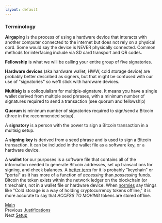```yaml
---
layout: default
---
```


### Terminology

**Airgap**ing is the process of using a hardware device that interacts with another computer connected to the internet but does not rely on a physical cord.  Some would say the device is NEVER physically connected. Common methods for interfacing include via SD card transport and QR codes.  

**Fellowship** is what we will be calling your entire group of five signatories.

**Hardware devices** (aka hardware wallet, HWW, cold storage device) are probably better described as signers, but that might be confused with our use of "signatories" so we'll stick with hardware devices. 

**Multisig** is a colloquialism for multiple-signature. It means you have a single wallet derived from multiple seed phrases, with a minimum number of signatures required to send a transaction (see quorum and fellowship)

**Quorum** is minimum number of signatories required to sign/send a Bitcoin (three in the recommended setup).

A **signatory** is a person with the power to sign a Bitcoin transaction in a multisig setup.

A **signing key** is derived from a seed phrase and is used to sign a Bitcoin transaction. It can be included in the wallet file as a software key, or a hardware device.

A **wallet** for our purposes is a software file that contains all of the information needed to generate Bitcoin addresses, set up transactions for signing, and check balances. A <a target="_blank" rel="noopener noreferrer" href="https://twitter.com/giacomozucco/status/1429394680123428864?s=20">better term</a> for it is probably "keychain" or "portal" as it has more of a function of *accessing* than *possessing* funds. Bitcoin the token exists within the network ledger on the blockchain (or timechain), not in a wallet file or hardware device. When <a target="_blank" rel="noopener noreferrer" href="https://www.investopedia.com/terms/c/cold-storage.asp">normies</a> say things like "Cold storage is a way of holding cryptocurrency tokens offline," it is more accurate to say that *ACCESS TO MOVING* tokens are stored offline.

[Main](../index.md)<br />
Previous [Justifications](justifications.md)<br />
Next [Setup](setup.md)
